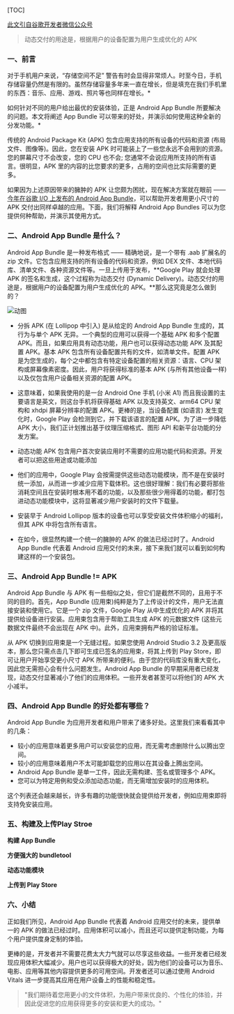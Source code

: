 [TOC]

[此文引自谷歌开发者微信公众号](https://mp.weixin.qq.com/s/pxLQRsQ5EB6y5Zh2ARFwkA)

> 动态交付的用途是，根据用户的设备配置为用户生成优化的 APK

### 一、前言

对于手机用户来说，“存储空间不足” 警告有时会显得非常烦人。时至今日，手机存储容量仍然是有限的。虽然存储容量多年来一直在增长，但是填充在我们手机里的东西：音乐、应用、游戏、照片等也同样在增长。*

如何针对不同的用户给出最优的安装体验，正是 Android App Bundle 所要解决的问题。本文将阐述 App Bundle 可以带来的好处，并演示如何使用这种全新的分发功能。*

传统的 Android Package Kit (APK) 包含应用支持的所有设备的代码和资源 (布局文件、图像等)。因此，您在安装 APK 时可能装上了一些您永远不会用到的资源。您的屏幕尺寸不会改变，您的 CPU 也不会; 您通常不会说应用所支持的所有语言。很明显，APK 里的内容的比您要求的更多，占用的空间也比实际需要的更多。



如果因为上述原因带来的臃肿的 APK 让您颇为困扰，现在解决方案就在眼前 —— [今年在谷歌 I/O 上发布的 Android App Bundle](http://mp.weixin.qq.com/s?__biz=MzAwODY4OTk2Mg==&mid=2652046210&idx=1&sn=f5f17891c8fb45bb975c27072da5f35b&chksm=808ca3c7b7fb2ad1fd7360f71fe42a4737722ab1aed77994d3f9c67632dd5f7863fa0f32c256&scene=21#wechat_redirect)，可以帮助开发者用更小尺寸的 APK 交付出同样卓越的应用。下面，我们将解释 Android App Bundles 可以为您提供何种帮助，并演示其使用方式。



### 二、Android App Bundle 是什么？

Android App Bundle 是一种发布格式 —— 精确地说，是一个带有 .aab 扩展名的 zip 文件。它包含应用支持的所有设备的代码和资源，例如 DEX 文件、本地代码库、清单文件、各种资源文件等。一旦上传用于发布，**Google Play 就会处理 APK 的签名和生成，这个过程称为动态交付 (Dynamic Delivery)。动态交付的用途是，根据用户的设备配置为用户生成优化的 APK。**那么这究竟是怎么做到的？

![动图](https://ws4.sinaimg.cn/large/006tNc79ly1fzl30yb8dlg30qo0f04qp.gif)

- 分拆 APK (在 Lollipop 中引入) 是从给定的 Android App Bundle 生成的，其行为与单个 APK 无异。一个典型的应用可以获得一个基础 APK 和多个配置 APK。而且，如果应用具有动态功能，用户也可以获得动态功能 APK 及其配置 APK。基本 APK 包含所有设备配置共有的文件，如清单文件。配置 APK 是为您生成的，每个之中都包含有特定设备配置的相关资源：语言、CPU 架构或屏幕像素密度。因此，用户将获得标准的基本 APK (与所有其他设备一样) 以及仅包含用户设备相关资源的配置 APK。

- 这意味着，如果我使用的是一台 Android One 手机 (小米 A1) 而且我设置的主要语言是英文，则这台手机将获得基础 APK 以及支持英文、arm64 CPU 架构和 xhdpi 屏幕分辨率的配置 APK。更棒的是，当设备配置 (如语言) 发生变化时，Google Play 会检测到它，并下载该语言的配置 APK。为了进一步降低 APK 大小，我们正计划推出基于纹理压缩格式、图形 API 和新平台功能的分发方案。

- 动态功能 APK 包含用户首次安装应用时不需要的应用功能代码和资源。开发者可以把这些用途或功能添加
- 他们的应用中，Google Play 会按需提供这些动态功能模块，而不是在安装时统一添加，从而进一步减少应用下载体积。这也很好理解：我们有必要将那些消耗空间且在安装时根本用不着的功能，以及那些很少用得着的功能，都打包进动态功能模块中，这将显著减少用户安装时的文件下载量。

- 安装早于 Android Lollipop 版本的设备也可以享受安装文件体积缩小的福利，但其 APK 中将包含所有语言。

- 在如今，很显然构建一个统一的臃肿的 APK 的做法已经过时了。Android App Bundle 代表着 Android 应用交付的未来，接下来我们就可以看到如何构建这样的一个安装包。



### 三、Android App Bundle != APK

Android App Bundle 与 APK 有一些相似之处，但它们是截然不同的，且用于不同的目的。首先，App Bundle (应用束)纯粹是为了上传设计的文件，用户无法直接安装和使用它。它是一个 zip 文件，Google Play 从中生成优化的 APK 并将其提供给设备进行安装。应用束包含用于帮助工具生成 APK 的元数据文件 (这些元数据文件最终不会出现在 APK 中)。此外，应用束拥有严格的验证标准。

从 APK 切换到应用束是一个无缝过程。如果您使用 Android Studio 3.2 及更高版本，那么您只需点击几下即可生成已签名的应用束，将其上传到 Play Store，即可让用户开始享受更小尺寸 APK 所带来的便利。由于您的代码库没有重大变化，因此您无需担心会有什么问题发生。Android App Bundle 的早期采用者已经发现，动态交付显著减小了他们的应用体积。一些开发者甚至可以将他们的 APK 大小减半。



### 四、Android App Bundle 的好处都有哪些？

Android App Bundle 为应用开发者和用户带来了诸多好处。这里我们来看看其中的几条：

- 较小的应用意味着更多用户可以安装您的应用，而无需考虑删除什么以腾出空间。
- 较小的应用意味着用户不太可能卸载您的应用以在其设备上腾出空间。
- Android App Bundle 是单一工件，因此无需构建、签名或管理多个 APK。
- 您可以为特定用例和受众添加动态功能，而无需增加安装时的应用体积。

这个列表还会越来越长，许多有趣的功能很快就会提供给开发者，例如应用束即将支持免安装应用。



### 五、构建及上传Play Stroe

**构建 App Bundle**

**方便强大的 bundletool**

**动态功能模块**

**上传到 Play Store**



### 六、小结

正如我们所见，Android App Bundle 代表着 Android 应用交付的未来，提供单一的 APK 的做法已经过时。应用体积可以减小，而且还可以提供定制功能，为每个用户提供度身定制的体验。

更棒的是，开发者并不需要花费太大力气就可以尽享这些收益。一些开发者已经发现应用体积大幅减少。用户也可以获得极大的好处，因为他们的设备可以为音乐、电影、应用等其他内容提供更多的可用空间。开发者还可以通过使用 Android Vitals 进一步提高其应用在用户设备上的性能和稳定性。

> "我们期待着您用更小的文件体积，为用户带来优良的、个性化的体验，并因此促进您的应用获得更多的安装和更大的成功。"